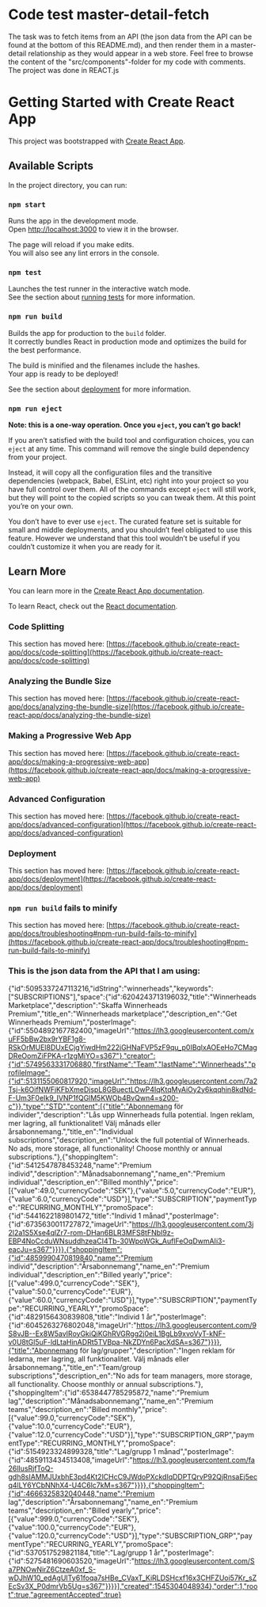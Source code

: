# Code test master-detail-fetch

The task was to fetch items from an API (the json data from the API can be found at the bottom of this README.md), and then render them in a master-detail relationship as they would appear in a web store.  Feel free to browse the content of the "src/components"-folder for my code with comments. The project was done in REACT.js

# Getting Started with Create React App

This project was bootstrapped with [Create React App](https://github.com/facebook/create-react-app).

## Available Scripts

In the project directory, you can run:

### `npm start`

Runs the app in the development mode.\
Open [http://localhost:3000](http://localhost:3000) to view it in the browser.

The page will reload if you make edits.\
You will also see any lint errors in the console.

### `npm test`

Launches the test runner in the interactive watch mode.\
See the section about [running tests](https://facebook.github.io/create-react-app/docs/running-tests) for more information.

### `npm run build`

Builds the app for production to the `build` folder.\
It correctly bundles React in production mode and optimizes the build for the best performance.

The build is minified and the filenames include the hashes.\
Your app is ready to be deployed!

See the section about [deployment](https://facebook.github.io/create-react-app/docs/deployment) for more information.

### `npm run eject`

**Note: this is a one-way operation. Once you `eject`, you can’t go back!**

If you aren’t satisfied with the build tool and configuration choices, you can `eject` at any time. This command will remove the single build dependency from your project.

Instead, it will copy all the configuration files and the transitive dependencies (webpack, Babel, ESLint, etc) right into your project so you have full control over them. All of the commands except `eject` will still work, but they will point to the copied scripts so you can tweak them. At this point you’re on your own.

You don’t have to ever use `eject`. The curated feature set is suitable for small and middle deployments, and you shouldn’t feel obligated to use this feature. However we understand that this tool wouldn’t be useful if you couldn’t customize it when you are ready for it.

## Learn More

You can learn more in the [Create React App documentation](https://facebook.github.io/create-react-app/docs/getting-started).

To learn React, check out the [React documentation](https://reactjs.org/).

### Code Splitting

This section has moved here: [https://facebook.github.io/create-react-app/docs/code-splitting](https://facebook.github.io/create-react-app/docs/code-splitting)

### Analyzing the Bundle Size

This section has moved here: [https://facebook.github.io/create-react-app/docs/analyzing-the-bundle-size](https://facebook.github.io/create-react-app/docs/analyzing-the-bundle-size)

### Making a Progressive Web App

This section has moved here: [https://facebook.github.io/create-react-app/docs/making-a-progressive-web-app](https://facebook.github.io/create-react-app/docs/making-a-progressive-web-app)

### Advanced Configuration

This section has moved here: [https://facebook.github.io/create-react-app/docs/advanced-configuration](https://facebook.github.io/create-react-app/docs/advanced-configuration)

### Deployment

This section has moved here: [https://facebook.github.io/create-react-app/docs/deployment](https://facebook.github.io/create-react-app/docs/deployment)

### `npm run build` fails to minify

This section has moved here: [https://facebook.github.io/create-react-app/docs/troubleshooting#npm-run-build-fails-to-minify](https://facebook.github.io/create-react-app/docs/troubleshooting#npm-run-build-fails-to-minify)

### This is the json data from the API that I am using:

{"id":5095337247113216,"idString":"winnerheads","keywords":["SUBSCRIPTIONS"],"space":{"id":6204243713196032,"title":"Winnerheads Marketplace","description":"Skaffa Winnerheads Premium","title_en":"Winnerheads marketplace","description_en":"Get Winnerheads Premium","posterImage":{"id":5504892167782400,"imageUrl":"https://lh3.googleusercontent.com/xuFF5bBw2bx9rYBF1g8-RSkOrMUEl8DUxECjgYiwdHm222jGHNaFVP5zF9qu_p0IBqlxAOEeHo7CMagDReOomZiFPKA-r1zgMiYO=s367"},"creator":{"id":5749563331706880,"firstName":"Team","lastName":"Winnerheads","profileImage":{"id":5131155060817920,"imageUrl":"https://lh3.googleusercontent.com/7a2Tsj-k6OifNWFjKFbXmeDjspL8GBuectLOwP4IqKtqMyAiOy2y6kqqhin8kdNd-F-Um3F0eIk9_IVNP1fQGlM5KWOb4BvQwn4=s200-c"}},"type":"STD","content":[{"title":"Abonnemang för individer","description":"Lås upp Winnerheads fulla potential. Ingen reklam, mer lagring, all funktionalitet! Välj månads eller årsabonnemang.","title_en":"Individual subscriptions","description_en":"Unlock the full potential of Winnerheads. No ads, more storage, all functionality! Choose monthly or annual subscriptions."},{"shoppingItem":{"id":5412547878453248,"name":"Premium individ","description":"Månadsabonnemang","name_en":"Premium individual","description_en":"Billed monthly","price":[{"value":49.0,"currencyCode":"SEK"},{"value":5.0,"currencyCode":"EUR"},{"value":6.0,"currencyCode":"USD"}],"type":"SUBSCRIPTION","paymentType":"RECURRING_MONTHLY","promoSpace":{"id":5441622189801472,"title":"Individ 1 månad","posterImage":{"id":6735630011727872,"imageUrl":"https://lh3.googleusercontent.com/3j2l2a1S5Xse4qlZr7-rom-DHan6BLR3MFS8tFNbI9z-EBP4NoCcduWNsuddhzeaCI4Tb-30WpoWGk_AuflFeOqDwmAIi3-eacJu=s367"}}}},{"shoppingItem":{"id":4859990470819840,"name":"Premium individ","description":"Årsabonnemang","name_en":"Premium individual","description_en":"Billed yearly","price":[{"value":499.0,"currencyCode":"SEK"},{"value":50.0,"currencyCode":"EUR"},{"value":60.0,"currencyCode":"USD"}],"type":"SUBSCRIPTION","paymentType":"RECURRING_YEARLY","promoSpace":{"id":4829156430839808,"title":"Individ 1 år","posterImage":{"id":6045263276802048,"imageUrl":"https://lh3.googleusercontent.com/9S8vJB--Ex8W5avIRoyGkiQjKGhRVGRgg2j0eiL1BgLb9xvoVyT-kNF-v0U8tGl5uF-ldLtaHinADRt5TVBpa-NkZDYn6PacXdSA=s367"}}}},{"title":"Abonnemang för lag/grupper","description":"Ingen reklam för ledarna, mer lagring, all funktionalitet. Välj månads eller årsabonnemang.","title_en":"Team/group subscriptions","description_en":"No ads for team managers, more storage, all functionality. Choose monthly or annual subscriptions."},{"shoppingItem":{"id":6538447785295872,"name":"Premium lag","description":"Månadsabonnemang","name_en":"Premium teams","description_en":"Billed monthly","price":[{"value":99.0,"currencyCode":"SEK"},{"value":10.0,"currencyCode":"EUR"},{"value":12.0,"currencyCode":"USD"}],"type":"SUBSCRIPTION_GRP","paymentType":"RECURRING_MONTHLY","promoSpace":{"id":5154923324899328,"title":"Lag/grupp 1 månad","posterImage":{"id":4859113434513408,"imageUrl":"https://lh3.googleusercontent.com/fa26lIusRjfToQ-gdh8sIAMMJUxbhE3pd4Kt2lCHcC9JWdoPXckdIqDDPTQrvP92QjRnsaEj5ecq4lLY6YCbNNhX4-U4C6lc7kM=s367"}}}},{"shoppingItem":{"id":4666325832040448,"name":"Premium lag","description":"Årsabonnemang","name_en":"Premium teams","description_en":"Billed yearly","price":[{"value":999.0,"currencyCode":"SEK"},{"value":100.0,"currencyCode":"EUR"},{"value":120.0,"currencyCode":"USD"}],"type":"SUBSCRIPTION_GRP","paymentType":"RECURRING_YEARLY","promoSpace":{"id":5370517529821184,"title":"Lag/grupp 1 år","posterImage":{"id":5275481690603520,"imageUrl":"https://lh3.googleusercontent.com/Sa7PNOwNirZ6CtzeA0xf_S-wDJhW10_edAgUITy61foqa7sHBe_CVaxT_KiRLDSHcxf16x3CHFZUoi57Kr_sZEcSv3X_P0dmrVb5Ug=s367"}}}}],"created":1545304048934},"order":1,"root":true,"agreementAccepted":true}
